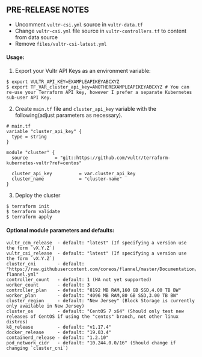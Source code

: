 ## PRE-RELEASE NOTES
* Uncomment `vultr-csi.yml` source in `vultr-data.tf`
* Change `vultr-csi.yml` file source in `vultr-controllers.tf` to content from data source
* Remove `files/vultr-csi-latest.yml`

#### Usage:
1. Export your Vultr API Keys as an environment variable:
```
$ export VULTR_API_KEY=EXAMPLEAPIKEYABCXYZ
$ export TF_VAR_cluster_api_key=ANOTHEREXAMPLEAPIKEYABCXYZ # You can re-use your Terraform API key, however I prefer a separate Kubernetes sub-user API Key.
```
2. Create `main.tf` file and `cluster_api_key` variable with the following(adjust parameters as necessary). 
```
# main.tf
variable "cluster_api_key" {
  type = string
}

module "cluster" {
  source          = "git::https://github.com/vultr/terraform-kubernetes-vultr?ref=centos"

  cluster_api_key          = var.cluster_api_key                       
  cluster_name             = "cluster-name"
}
```
3. Deploy the cluster
```
$ terraform init
$ terraform validate
$ terraform apply
```

#### Optional module parameters and defaults:
```
vultr_ccm_release  - default: "latest" (If specifying a version use the form `vX.Y.Z`)
vultr_csi_release  - default: "latest" (If specifying a version use the form `vX.Y.Z`)
cluster_cni        - default: "https://raw.githubusercontent.com/coreos/flannel/master/Documentation/kube-flannel.yml"
controller_count   - default: 1 (HA not yet supported)
worker_count       - default: 3
controller_plan    - default: "8192 MB RAM,160 GB SSD,4.00 TB BW"
worker_plan        - default: "4096 MB RAM,80 GB SSD,3.00 TB BW"
cluster_region     - default: "New Jersey" (Block Storage is currently only available in New Jersey)
cluster_os         - default: "CentOS 7 x64" (Should only test new releases of CentOS if using the "centos" branch, not other linux distros)
k8_release         - default: "v1.17.4"
docker_release     - default: "19.03.4"
containerd_release - default: "1.2.10"
pod_network_cidr   - default: "10.244.0.0/16" (Should change if changing `cluster_cni`) 
```


                
